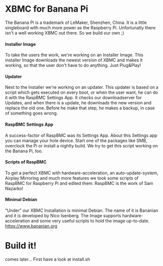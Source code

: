 XBMC for Banana Pi
===========
The Banana Pi is a trademark of LeMaker, Shenzhen, China. It is a little singleboard with much more power as the Raspberry Pi. Unfortunatly there isn't a well working XBMC out there. So we build our own ;)

#### Installer Image ####
To take the users the work, we're working on an Installer Image. This installer Image downloads the newest version of XBMC and makes it working, so that the user don't have to do anything. Just Plug&Play!

#### Updater ####
Next to the Installer we're working on an updater. This updater is based on a script which gets executed on every boot, or when the user want, he can do it with the RaspBMC Settings App. It checks our downloadserver for Updates, and when there is a update, he downloads the new version and replace the old one. Before he make that step, he makes a backup, in case of something goes wrong.

#### RaspBMC Settings App ####
A success-factor of RaspBMC was its Settings App. About this Settings app you can manage your hole device. 
Start one of the packages like SMB, overclock the Pi or install a nighlty build.
We try to get this script working on the Banana Pi, too.

#### Scripts of RaspBMC ####
To get a perfect XBMC with hardware-acceleration, an auto-update-system, Airplay Mirroring and much more features we took some scripts of RaspBMC for Raspberry Pi and edited them.
RaspBMC is the work of Sam Nazarko!

#### Minimal Debian ####
"Under" our XBMC Installation is minimal Debian. The name of it is Bananian and it is developed by Nico Isenberg.
The Image supports hardware-acceleration and some very useful scripts to hold the image up-to-date.
https://www.bananian.org

Build it!
===========
comes later... 
First have a look at install.sh
